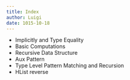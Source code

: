 ```yaml
---
title: Index
author: Luigi
date: 1015-10-18 
---
```


 - Implicitly and Type Equality
 - Basic Computations
 - Recursive Data Structure
 - Aux Pattern
 - Type Level Pattern Matching and Recursion
 - HList reverse

